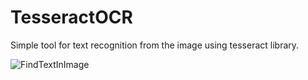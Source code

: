 # TesseractOCR
Simple tool for text recognition from the image using tesseract library.

![FindTextInImage](https://github.com/pavelstriz/TesseractOCR/assets/116072652/83c209db-58ef-4644-b254-d4c1c7301cfa)
